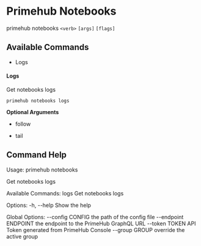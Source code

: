 
# Primehub Notebooks

primehub notebooks `<verb>` `[args]` `[flags]`


## Available Commands

* Logs



#### Logs

Get notebooks logs


```
primehub notebooks logs
```
 



**Optional Arguments**

* follow

* tail

 


 

## Command Help

Usage: 
  primehub notebooks <command>

Get notebooks logs

Available Commands:
  logs                 Get notebooks logs

Options:
  -h, --help           Show the help

Global Options:
  --config CONFIG      the path of the config file
  --endpoint ENDPOINT  the endpoint to the PrimeHub GraphQL URL
  --token TOKEN        API Token generated from PrimeHub Console
  --group GROUP        override the active group
